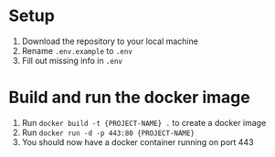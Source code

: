 # Setup
1. Download the repository to your local machine
1. Rename `.env.example` to `.env`
1. Fill out missing info in `.env`

# Build and run the docker image
1. Run `docker build -t {PROJECT-NAME} .` to create a docker image
1. Run `docker run -d -p 443:80 {PROJECT-NAME}`
1. You should now have a docker container running on port 443